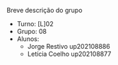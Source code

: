 Breve descrição do grupo

* Turno: [L]02
* Grupo: 08
* Alunos:
    - Jorge Restivo up202108886 
    - Letícia Coelho up202108877
